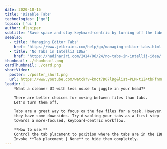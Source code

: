 ```yaml
---
date: 2020-10-15
title: 'Disable Tabs'
technologies: ['go']
topics: ['ui']
author: dlsniper
subtitle: 'Save space and stay keyboard-centric by turning off the tabs.'
seealso:
  - title: 'Managing Editor Tabs'
    href: 'https://www.jetbrains.com/help/go/managing-editor-tabs.html'
  - title: 'No Tabs in IntelliJ IDEA'
    href: 'https://hadihariri.com/2014/06/24/no-tabs-in-intellij-idea/'
thumbnail: ./thumbnail.png
cardThumbnail: ./card.png
shortVideo:
  poster: ./poster_short.png
  url: https://www.youtube.com/watch?v=kmct7D07lDg&list=PLM-t1Z4tbFfnXnghmtk6WVz10_pivOw25&index=4&t=0s
leadin: |
    *Want a cleaner UI with less noise to juggle in your head?*

    There are better choices for moving between files than tabs.
    Let's turn them off.

    Tabs are a great way to focus on the few files for a task. However,
    they have some downsides. Try disabling your tabs as a first step
    towards a more-focused, keyboard-centric workflow.

    **How to use:**
    Control the tab placement to position where the tabs are in the IDE.
    Invoke **Tab placement | None** to hide them completely.
---
```

